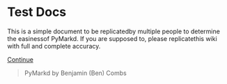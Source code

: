# Test Docs

This is a simple document to be replicatedby multiple people to determine the easinessof PyMarkd. If you are supposed to, please replicatethis wiki with full and complete accuracy.

[Continue](/contents.md)
> PyMarkd by Benjamin (Ben) Combs
